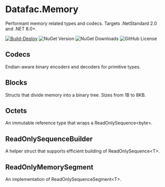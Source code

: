 # Datafac.Memory
Performant memory related types and codecs. Targets .NetStandard 2.0 and .NET 8.0+.

[![Build-Deploy](https://github.com/datafac/memory/actions/workflows/dotnet.yml/badge.svg)](https://github.com/datafac/memory/actions/workflows/dotnet.yml)
![NuGet Version](https://img.shields.io/nuget/v/Datafac.Memory)
![NuGet Downloads](https://img.shields.io/nuget/dt/Datafac.Memory)
![GitHub License](https://img.shields.io/github/license/Datafac/Memory)

## Codecs
Endian-aware binary encoders and decoders for primitive types.

## Blocks
Structs that divide memory into a binary tree. Sizes from 1B to 8KB.

## Octets
An immutable reference type that wraps a ReadOnlySequence\<byte\>.

## ReadOnlySequenceBuilder
A helper struct that supports efficient building of ReadOnlySequence\<T\>.

## ReadOnlyMemorySegment
An implementation of ReadOnlySequenceSegment\<T\>.
